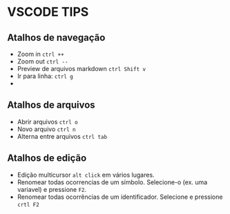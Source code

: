 # VSCODE TIPS




## Atalhos de navegação
- Zoom in  `ctrl ++`  
- Zoom out  `ctrl --`
- Preview de arquivos markdown `ctrl Shift v`
- Ir para linha: `ctrl g`
- 
## Atalhos de arquivos
- Abrir arquivos `ctrl o`
- Novo arquivo `ctrl n`
- Alterna entre arquivos `ctrl tab`

## Atalhos de edição
- Edição multicursor `alt click` em vários lugares. 
- Renomear todas ocorrencias de um símbolo. Selecione-o (ex. uma variavel) e pressione `F2`. 
- Renomear todas ocorrências de um identificador. Selecione e pressione `crtl F2`
